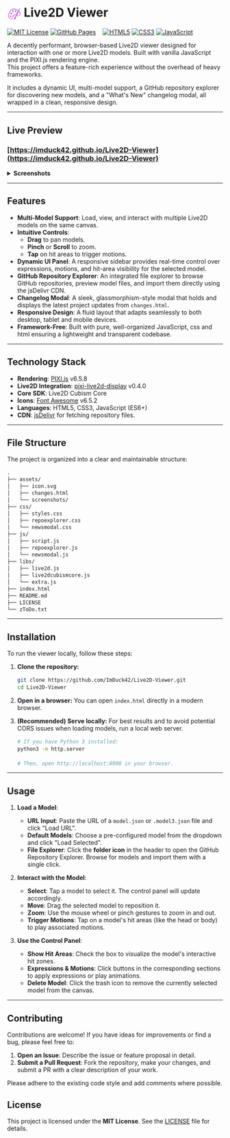 # <img src="assets/icon.svg" width="32" height="32" alt="Site Icon" style="vertical-align: middle;"> Live2D Viewer  

[![MIT License](https://img.shields.io/badge/License-MIT-blue.svg)](LICENSE)
[![GitHub Pages](https://img.shields.io/github/deployments/ImDuck42/Live2D-Viewer/github-pages?label=Live%20Preview&logo=github)](https://imduck42.github.io/Live2D-Viewer/)
&nbsp;&nbsp;&nbsp;[![HTML5](https://img.shields.io/badge/HTML5-E34F26?logo=html5&logoColor=white)](index.html)
[![CSS3](https://img.shields.io/badge/CSS3-1572B6?logo=css3&logoColor=white)](css)
[![JavaScript](https://img.shields.io/badge/JavaScript-F7DF1E?logo=javascript&logoColor=black)](js)

A decently performant, browser-based Live2D viewer designed for interaction with one or more Live2D models. Built with vanilla JavaScript and the PIXI.js rendering engine.  
This project offers a feature-rich experience without the overhead of heavy frameworks.

It includes a dynamic UI, multi-model support, a GitHub repository explorer for discovering new models, and a "What's New" changelog modal, all wrapped in a clean, responsive design.

---

## Live Preview

### **[https://imduck42.github.io/Live2D-Viewer](https://imduck42.github.io/Live2D-Viewer)**

<details>
    <summary><strong>Screenshots</strong></summary>
    <p align="left">
        <img src="assets/screenshots/PreviewPC.png" width="49%" alt="Preview on Desktop">
        <img src="assets/screenshots/PreviewMobile.png" height="220px" alt="Preview on Mobile">
    </p>
    <p align="left">
        <img src="assets/screenshots/ExplorerPC.png" width="49%" alt="File Explorer on Desktop">
        <img src="assets/screenshots/ExplorerMobile.png" height="220px" alt="File Explorer on Mobile">
    </p>
    <p align="left">
        <img src="assets/screenshots/NewsPC.png" width="49%" alt="Changelog on Desktop">
        <img src="assets/screenshots/NewsMobile.png" height="220px" alt="Changelog on Mobile">
    </p>
</details>

---

## Features

-   **Multi-Model Support**: Load, view, and interact with multiple Live2D models on the same canvas.
-   **Intuitive Controls**:
    -   **Drag** to pan models.
    -   **Pinch** or **Scroll** to zoom.
    -   **Tap** on hit areas to trigger motions.
-   **Dynamic UI Panel**: A responsive sidebar provides real-time control over expressions, motions, and hit-area visibility for the selected model.
-   **GitHub Repository Explorer**: An integrated file explorer to browse GitHub repositories, preview model files, and import them directly using the jsDelivr CDN.
-   **Changelog Modal**: A sleek, glassmorphism-style modal that holds and displays the latest project updates from `changes.html`.
-   **Responsive Design**: A fluid layout that adapts seamlessly to both desktop, tablet and mobile devices.
-   **Framework-Free**: Built with pure, well-organized JavaScript, css and html ensuring a lightweight and transparent codebase.
---

## Technology Stack

-   **Rendering**: [PIXI.js](https://pixijs.com/) v6.5.8
-   **Live2D Integration**: [pixi-live2d-display](https://github.com/guansss/pixi-live2d-display) v0.4.0
-   **Core SDK**: Live2D Cubism Core
-   **Icons**: [Font Awesome](https://fontawesome.com/) v6.5.2
-   **Languages**: HTML5, CSS3, JavaScript (ES6+)
-   **CDN**: [jsDelivr](https://www.jsdelivr.com/) for fetching repository files.

---

## File Structure

The project is organized into a clear and maintainable structure:

```
.
├── assets/
│   ├── icon.svg
│   ├── changes.html
│   └── screenshots/
├── css/
│   ├── styles.css
│   ├── repoexplorer.css
│   └── newsmodal.css
├── js/
│   ├── script.js
│   ├── repoexplorer.js
│   └── newsmodal.js
├── libs/
│   ├── live2d.js
│   ├── live2dcubismcore.js
│   └── extra.js
├── index.html
├── README.md
├── LICENSE
└── zToDo.txt
```

---

## Installation

To run the viewer locally, follow these steps:

1.  **Clone the repository:**
    ```bash
    git clone https://github.com/ImDuck42/Live2D-Viewer.git
    cd Live2D-Viewer
    ```

2.  **Open in a browser:**
    You can open `index.html` directly in a modern browser.

3.  **(Recommended) Serve locally:**
    For best results and to avoid potential CORS issues when loading models, run a local web server.
    ```bash
    # If you have Python 3 installed:
    python3 -m http.server

    # Then, open http://localhost:8000 in your browser.
    ```

---

## Usage

1.  **Load a Model**:
    -   **URL Input**: Paste the URL of a `model.json` or `.model3.json` file and click "Load URL".
    -   **Default Models**: Choose a pre-configured model from the dropdown and click "Load Selected".
    -   **File Explorer**: Click the **folder icon** in the header to open the GitHub Repository Explorer. Browse for models and import them with a single click.

2.  **Interact with the Model**:
    -   **Select**: Tap a model to select it. The control panel will update accordingly.
    -   **Move**: Drag the selected model to reposition it.
    -   **Zoom**: Use the mouse wheel or pinch gestures to zoom in and out.
    -   **Trigger Motions**: Tap on a model's hit areas (like the head or body) to play associated motions.

3.  **Use the Control Panel**:
    -   **Show Hit Areas**: Check the box to visualize the model's interactive hit zones.
    -   **Expressions & Motions**: Click buttons in the corresponding sections to apply expressions or play animations.
    -   **Delete Model**: Click the trash icon to remove the currently selected model from the canvas.

---

## Contributing

Contributions are welcome! If you have ideas for improvements or find a bug, please feel free to:

1.  **Open an Issue**: Describe the issue or feature proposal in detail.
2.  **Submit a Pull Request**: Fork the repository, make your changes, and submit a PR with a clear description of your work.

Please adhere to the existing code style and add comments where possible.

## License

This project is licensed under the **MIT License**. See the [LICENSE](LICENSE) file for details.